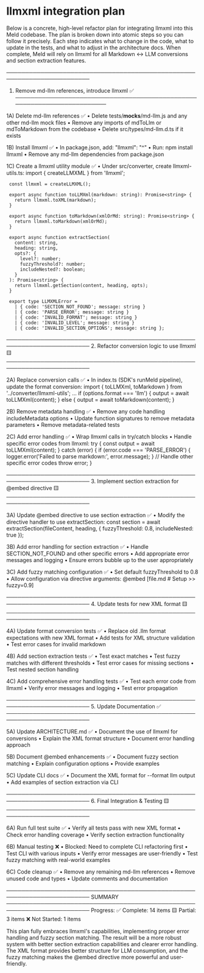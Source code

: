 # llmxml integration plan

Below is a concrete, high-level refactor plan for integrating llmxml into this Meld codebase. The plan is broken down into atomic steps so you can follow it precisely. Each step indicates what to change in the code, what to update in the tests, and what to adjust in the architecture docs. When complete, Meld will rely on llmxml for all Markdown ↔ LLM conversions and section extraction features.

────────────────────────────────────────────────────────────────────────
1. Remove md-llm references, introduce llmxml ✅
────────────────────────────────────────────────────────────────────────

1A) Delete md-llm references ✅
   • Delete tests/__mocks__/md-llm.js and any other md-llm mock files
   • Remove any imports of mdToLlm or mdToMarkdown from the codebase
   • Delete src/types/md-llm.d.ts if it exists

1B) Install llmxml ✅
   • In package.json, add:
       "llmxml": "^<VERSION>"
   • Run:
       npm install llmxml
   • Remove any md-llm dependencies from package.json

1C) Create a llmxml utility module ✅
   • Under src/converter, create llmxml-utils.ts:
     import { createLLMXML } from 'llmxml';

     const llmxml = createLLMXML();

     export async function toLLMXml(markdown: string): Promise<string> {
       return llmxml.toXML(markdown);
     }

     export async function toMarkdown(xmlOrMd: string): Promise<string> {
       return llmxml.toMarkdown(xmlOrMd);
     }

     export async function extractSection(
       content: string,
       heading: string,
       opts?: {
         level?: number;
         fuzzyThreshold?: number;
         includeNested?: boolean;
       }
     ): Promise<string> {
       return llmxml.getSection(content, heading, opts);
     }

     export type LLMXMLError = 
       | { code: 'SECTION_NOT_FOUND'; message: string }
       | { code: 'PARSE_ERROR'; message: string }
       | { code: 'INVALID_FORMAT'; message: string }
       | { code: 'INVALID_LEVEL'; message: string }
       | { code: 'INVALID_SECTION_OPTIONS'; message: string };

────────────────────────────────────────────────────────────────────────
2. Refactor conversion logic to use llmxml 🟨
────────────────────────────────────────────────────────────────────────

2A) Replace conversion calls ✅
   • In index.ts (SDK's runMeld pipeline), update the format conversion:
       import { toLLMXml, toMarkdown } from '../converter/llmxml-utils';
       ...
       if (options.format === 'llm') {
         output = await toLLMXml(content);
       } else {
         output = await toMarkdown(content);
       }

2B) Remove metadata handling ✅
   • Remove any code handling includeMetadata options
   • Update function signatures to remove metadata parameters
   • Remove metadata-related tests

2C) Add error handling ✅
   • Wrap llmxml calls in try/catch blocks
   • Handle specific error codes from llmxml:
       try {
         const output = await toLLMXml(content);
       } catch (error) {
         if (error.code === 'PARSE_ERROR') {
           logger.error('Failed to parse markdown:', error.message);
         }
         // Handle other specific error codes
         throw error;
       }

────────────────────────────────────────────────────────────────────────
3. Implement section extraction for @embed directive 🟨
────────────────────────────────────────────────────────────────────────

3A) Update @embed directive to use section extraction ✅
   • Modify the directive handler to use extractSection:
       const section = await extractSection(fileContent, heading, {
         fuzzyThreshold: 0.8,
         includeNested: true
       });

3B) Add error handling for section extraction ✅
   • Handle SECTION_NOT_FOUND and other specific errors
   • Add appropriate error messages and logging
   • Ensure errors bubble up to the user appropriately

3C) Add fuzzy matching configuration ✅
   • Set default fuzzyThreshold to 0.8
   • Allow configuration via directive arguments:
     @embed [file.md # Setup >> fuzzy=0.9]

────────────────────────────────────────────────────────────────────────
4. Update tests for new XML format 🟨
────────────────────────────────────────────────────────────────────────

4A) Update format conversion tests ✅
   • Replace old .llm format expectations with new XML format
   • Add tests for XML structure validation
   • Test error cases for invalid markdown

4B) Add section extraction tests ✅
   • Test exact matches
   • Test fuzzy matches with different thresholds
   • Test error cases for missing sections
   • Test nested section handling

4C) Add comprehensive error handling tests ✅
   • Test each error code from llmxml
   • Verify error messages and logging
   • Test error propagation

────────────────────────────────────────────────────────────────────────
5. Update Documentation ✅
────────────────────────────────────────────────────────────────────────

5A) Update ARCHITECTURE.md ✅
   • Document the use of llmxml for conversions
   • Explain the XML format structure
   • Document error handling approach

5B) Document @embed enhancements ✅
   • Document fuzzy section matching
   • Explain configuration options
   • Provide examples

5C) Update CLI docs ✅
   • Document the XML format for --format llm output
   • Add examples of section extraction via CLI

────────────────────────────────────────────────────────────────────────
6. Final Integration & Testing 🟨
────────────────────────────────────────────────────────────────────────

6A) Run full test suite ✅
   • Verify all tests pass with new XML format
   • Check error handling coverage
   • Verify section extraction functionality

6B) Manual testing ❌
   • Blocked: Need to complete CLI refactoring first
   • Test CLI with various inputs
   • Verify error messages are user-friendly
   • Test fuzzy matching with real-world examples

6C) Code cleanup ✅
   • Remove any remaining md-llm references
   • Remove unused code and types
   • Update comments and documentation

────────────────────────────────────────────────────────────────────────
SUMMARY
────────────────────────────────────────────────────────────────────────
Progress:
✅ Complete: 14 items
🟨 Partial: 3 items
❌ Not Started: 1 items

This plan fully embraces llmxml's capabilities, implementing proper error handling and fuzzy section matching. The result will be a more robust system with better section extraction capabilities and clearer error handling. The XML format provides better structure for LLM consumption, and the fuzzy matching makes the @embed directive more powerful and user-friendly.
